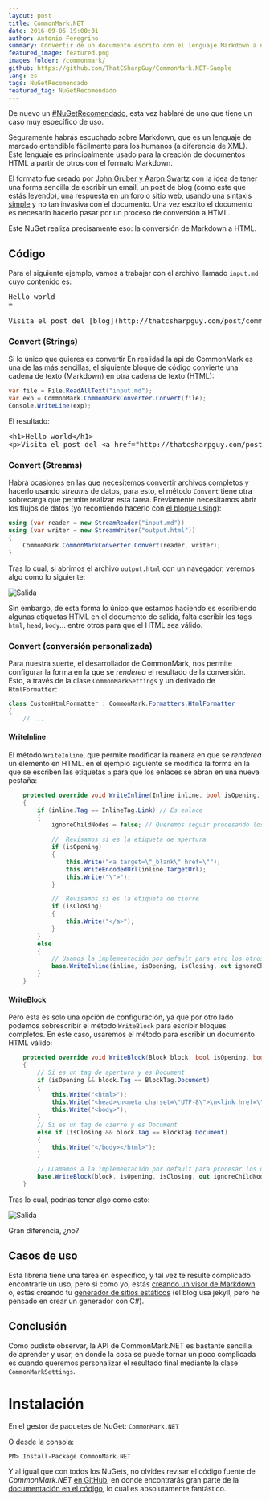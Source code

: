 ```yaml
---
layout: post
title: CommonMark.NET
date: 2016-09-05 19:00:01
author: Antonio Feregrino
summary: Convertir de un documento escrito con el lenguaje Markdown a uno escrito en HTML con este paquete de NuGet es muy intuitivo, además de que su API permite una personalización de la salida bastante intuitiva.
featured_image: featured.png
images_folder: /commonmark/
github: https://github.com/ThatCSharpGuy/CommonMark.NET-Sample
lang: es
tags: NuGetRecomendado
featured_tag: NuGetRecomendado
---
```


De nuevo un <a href="#">#NuGetRecomendado</a>, esta vez hablaré de uno que tiene un caso muy específico de uso.

Seguramente habrás escuchado sobre Markdown, que es un lenguaje de marcado entendible fácilmente para los humanos (a diferencia de XML). Este lenguaje es principalmente usado para la creación de documentos HTML a partir de otros con el formato Markdown.

El formato fue creado por <a href="https://web.archive.org/web/20040402080322/http://www.aaronsw.com/weblog/001189" target="_blank">John Gruber y Aaron Swartz</a> con la idea de tener una forma sencilla de escribir un email, un post de blog (como este que estás leyendo), una respuesta en un foro o sitio web, usando una <a href="https://daringfireball.net/projects/markdown/syntax" target="_blank">sintaxis simple</a> y no tan invasiva con el documento. Una vez escrito el documento es necesario hacerlo pasar por un proceso de conversión a HTML.

Este NuGet realiza precisamente eso: la conversión de Markdown a HTML.

## Código  
Para el siguiente ejemplo, vamos a trabajar con el archivo llamado `input.md` cuyo contenido es:  
  
<pre>
Hello world
=  

Visita el post del [blog](http://thatcsharpguy.com/post/commonmark) para **saber más** sobre *CommonMark.NET*  
</pre>    

### Convert (Strings)
Si lo único que quieres es convertir En realidad la api de CommonMark es una de las más sencillas, el siguiente bloque de código convierte una cadena de texto (Markdown) en otra cadena de texto (HTML):

```csharp  
var file = File.ReadAllText("input.md");
var exp = CommonMark.CommonMarkConverter.Convert(file);
Console.WriteLine(exp);
```  

El resultado:  

<pre>
&lt;h1&gt;Hello world&lt;/h1&gt;
&lt;p&gt;Visita el post del &lt;a href=&quot;http://thatcsharpguy.com/post/commonmark&quot;&gt;blog&lt;/a&gt; para &lt;strong&gt;saber m&#225;s&lt;/strong&gt; sobre &lt;em&gt;CommonMark.NET&lt;/em&gt;&lt;/p&gt;
</pre>

### Convert (Streams)
Habrá ocasiones en las que necesitemos convertir archivos completos y hacerlo usando *streams* de datos, para esto, el método `Convert` tiene otra sobrecarga que permite realizar esta tarea. Previamente necesitamos abrir los flujos de datos (yo recomiendo hacerlo con <a href="../usos-using-2">el bloque using</a>):

```csharp  
using (var reader = new StreamReader("input.md"))
using (var writer = new StreamWriter("output.html"))
{
    CommonMark.CommonMarkConverter.Convert(reader, writer);
}
```  

Tras lo cual, si abrimos el archivo `output.html` con un navegador, veremos algo como lo siguiente:  

<img src="https://thatcsharpguy.github.io/postimages/commonmark/raw_output.png" title="Salida" />

Sin embargo, de esta forma lo único que estamos haciendo es escribiendo algunas etiquetas HTML en el documento de salida, falta escribir los tags `html`, `head`, `body`... entre otros para que el HTML sea válido.  

### Convert (conversión personalizada)
Para nuestra suerte, el desarrollador de CommonMark, nos permite configurar la forma en la que se *renderea*
 el resultado de la conversión. Esto, a través de la clase `CommonMarkSettings` y un derivado de `HtmlFormatter`:

```csharp  
class CustomHtmlFormatter : CommonMark.Formatters.HtmlFormatter
{
    // ... 
```  

#### WriteInline  
El método `WriteInline`, que permite modificar la manera en que se *renderea* un elemento en HTML. en el ejemplo siguiente se modifica la forma en la que se escriben las etiquetas `a` para que los enlaces se abran en una nueva pestaña:

```csharp  
    protected override void WriteInline(Inline inline, bool isOpening, bool isClosing, out bool ignoreChildNodes)
    {
        if (inline.Tag == InlineTag.Link) // Es enlace
        {
            ignoreChildNodes = false; // Queremos seguir procesando los nodos hijo

            //  Revisamos si es la etiqueta de apertura
            if (isOpening)
            {
                this.Write("<a target=\"_blank\" href=\"");
                this.WriteEncodedUrl(inline.TargetUrl);
                this.Write("\">");
            }

            //  Revisamos si es la etiqueta de cierre
            if (isClosing)
            {
                this.Write("</a>");
            }
        }
        else
        {
            // Usamos la implementación por default para otro los otros nodos
            base.WriteInline(inline, isOpening, isClosing, out ignoreChildNodes);
        }
    }
```  

#### WriteBlock

Pero esta es solo una opción de configuración, ya que por otro lado podemos sobrescribir el método `WriteBlock` para escribir bloques completos. En este caso, usaremos el método para escribir un documento HTML válido:  

```csharp  
    protected override void WriteBlock(Block block, bool isOpening, bool isClosing, out bool ignoreChildNodes)
    {
        // Si es un tag de apertura y es Document
        if (isOpening && block.Tag == BlockTag.Document)
        {
            this.Write("<html>");
            this.Write("<head>\n<meta charset=\"UTF-8\">\n<link href=\"https://github.com/jasonm23/markdown-css-themes/raw/gh-pages/markdown6.css\" rel=\"stylesheet\" ></head>");
            this.Write("<body>");
        }
        // Si es un tag de cierre y es Document
        else if (isClosing && block.Tag == BlockTag.Document)
        {
            this.Write("</body></html>");
        }

        // LLamamos a la implementación por default para procesar los otros nodos
        base.WriteBlock(block, isOpening, isClosing, out ignoreChildNodes);
    }
```  

Tras lo cual, podrías tener algo como esto:

<img src="https://thatcsharpguy.github.io/postimages/commonmark/raw_output_2.png" title="Salida" />

Gran diferencia, ¿no?

## Casos de uso  
Esta librería tiene una tarea en específico, y tal vez te resulte complicado encontrarle un uso, pero si como yo, estás <a href="#" target="_blank">creando un visor de Markdown</a> o, estás creando tu <a href="https://davidwalsh.name/introduction-static-site-generators" target="_blank">generador de sitios estáticos</a> (el blog usa jekyll, pero he pensado en crear un generador con C#).

## Conclusión  
Como pudiste observar, la API de CommonMark.NET es bastante sencilla de aprender y usar, en donde la cosa se puede tornar un poco complicada es cuando queremos personalizar el resultado final mediante la clase `CommonMarkSettings`.
 
# Instalación  
En el gestor de paquetes de NuGet: `CommonMark.NET`

O desde la consola: 

```  
PM> Install-Package CommonMark.NET
```  

Y al igual que con todos los NuGets, no olvides revisar el código fuente de *CommonMark.NET* <a href="https://github.com/Knagis/CommonMark.NET" target="_blank" >en GitHub</a>, en donde encontrarás gran parte de la <a href="https://github.com/Knagis/CommonMark.NET/blob/master/CommonMark/Formatters/HtmlFormatter.cs" target="_blank">documentación en el código</a>, lo cual es absolutamente fantástico.  
